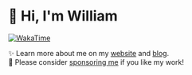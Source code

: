 # 👋 Hi, I'm William
[![WakaTime](https://wakatime.com/badge/user/817e29c1-e1ac-4adc-936b-37bfa447c165.svg)](https://wdh.gg/wakatime)

✨️ Learn more about me on my [website](https://wdh.gg/website) and [blog](https://wdh.gg/blog).
<br>
💖 Please consider [sponsoring me](https://wdh.gg/sponsor) if you like my work!
